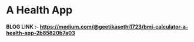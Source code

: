 # A Health App

#### BLOG LINK :- https://medium.com/@geetikasethi1723/bmi-calculator-a-health-app-2b85820b7a03
